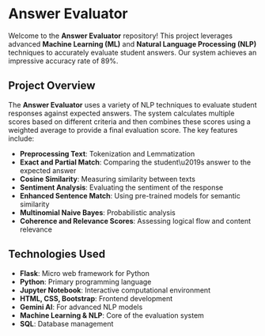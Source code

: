 # Answer Evaluator

Welcome to the **Answer Evaluator** repository! This project leverages advanced **Machine Learning (ML)** and **Natural Language Processing (NLP)** techniques to accurately evaluate student answers. Our system achieves an impressive accuracy rate of 89%.

## Project Overview

The **Answer Evaluator** uses a variety of NLP techniques to evaluate student responses against expected answers. The system calculates multiple scores based on different criteria and then combines these scores using a weighted average to provide a final evaluation score. The key features include:

- **Preprocessing Text**: Tokenization and Lemmatization
- **Exact and Partial Match**: Comparing the student\u2019s answer to the expected answer
- **Cosine Similarity**: Measuring similarity between texts
- **Sentiment Analysis**: Evaluating the sentiment of the response
- **Enhanced Sentence Match**: Using pre-trained models for semantic similarity
- **Multinomial Naive Bayes**: Probabilistic analysis
- **Coherence and Relevance Scores**: Assessing logical flow and content relevance

## Technologies Used

- **Flask**: Micro web framework for Python
- **Python**: Primary programming language
- **Jupyter Notebook**: Interactive computational environment
- **HTML, CSS, Bootstrap**: Frontend development
- **Gemini AI**: For advanced NLP models
- **Machine Learning & NLP**: Core of the evaluation system
- **SQL**: Database management
